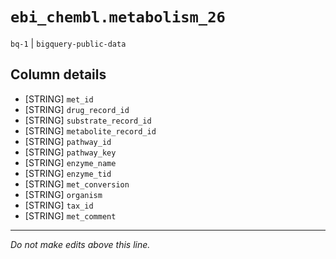 # `ebi_chembl.metabolism_26`
`bq-1` | `bigquery-public-data`

## Column details
* [STRING]    `met_id`
* [STRING]    `drug_record_id`
* [STRING]    `substrate_record_id`
* [STRING]    `metabolite_record_id`
* [STRING]    `pathway_id`
* [STRING]    `pathway_key`
* [STRING]    `enzyme_name`
* [STRING]    `enzyme_tid`
* [STRING]    `met_conversion`
* [STRING]    `organism`
* [STRING]    `tax_id`
* [STRING]    `met_comment`

-------------------------------------------------------------------------------
*Do not make edits above this line.*
